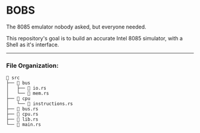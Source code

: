 # BOBS
The 8085 emulator nobody asked, but everyone needed.

This repository's goal is to build an accurate Intel 8085 simulator, with a Shell as it's interface.

---

### File Organization:
```
󰣞 src
├──  bus
│   ├──  io.rs
│   └──  mem.rs
├──  cpu
│   └──  instructions.rs
├──  bus.rs
├──  cpu.rs
├──  lib.rs
└──  main.rs
```
```
